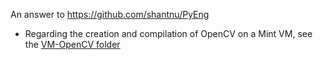 An answer to https://github.com/shantnu/PyEng

* Regarding the creation and compilation of OpenCV on a Mint VM, see the [VM-OpenCV folder](https://github.com/asettouf/PyEng/tree/master/VM-OpenCV)